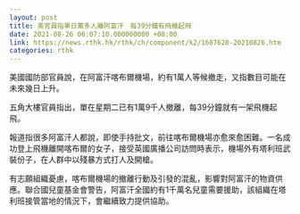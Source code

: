 ```yaml
---
layout: post
title: 美官員指單日萬多人離阿富汗　每39分鐘有飛機起飛
date: 2021-08-26 06:07:10.000000000 +08:00
link: https://news.rthk.hk/rthk/ch/component/k2/1607620-20210826.htm
categories: rthk
---
```


美國國防部官員說，在阿富汗喀布爾機場，約有1萬人等候撤走，又指數目可能在未來幾日上升。

五角大樓官員指出，單在星期二已有1萬9千人撤離，每39分鐘就有一架飛機起飛。

報道指很多阿富汗人都說，即使手持批文，前往喀布爾機場亦愈來愈困難。一名成功登上飛機離開喀布爾的女子，接受英國廣播公司訪問時表示，機場外有塔利班武裝份子，在人群中以殘暴方式打人及開槍。

有志願組織憂慮，喀布爾機場的撤離行動及引發的混亂，影響對阿富汗的物資供應。聯合國兒童基金會警告，阿富汗全國約有1千萬名兒童需要援助，該組織在塔利班接管當地的情況下，會繼續致力提供協助。
